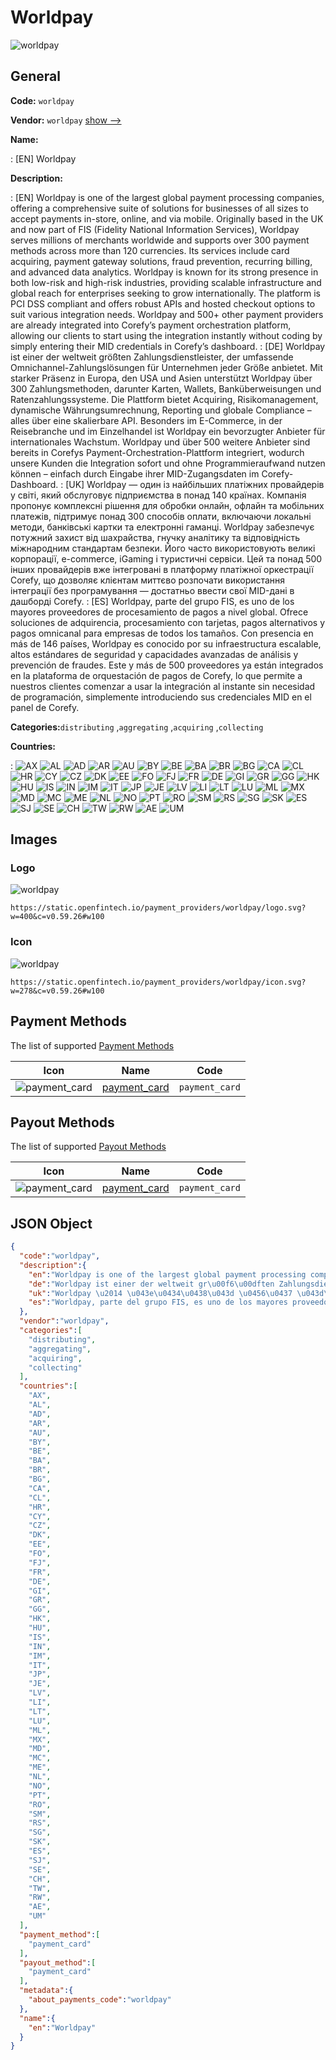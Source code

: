 
# Worldpay 
![worldpay](https://static.openfintech.io/payment_providers/worldpay/logo.svg?w=400&c=v0.59.26#w100)  

## General 
 
**Code:** `worldpay` 
 
**Vendor:** `worldpay` [show -->](/vendors/worldpay/) 
 
**Name:** 
 
:	[EN] Worldpay 
 
**Description:** 
 
: [EN] Worldpay is one of the largest global payment processing companies, offering a comprehensive suite of solutions for businesses of all sizes to accept payments in-store, online, and via mobile. Originally based in the UK and now part of FIS (Fidelity National Information Services), Worldpay serves millions of merchants worldwide and supports over 300 payment methods across more than 120 currencies. Its services include card acquiring, payment gateway solutions, fraud prevention, recurring billing, and advanced data analytics. Worldpay is known for its strong presence in both low-risk and high-risk industries, providing scalable infrastructure and global reach for enterprises seeking to grow internationally. The platform is PCI DSS compliant and offers robust APIs and hosted checkout options to suit various integration needs. Worldpay and 500+ other payment providers are already integrated into Corefy’s payment orchestration platform, allowing our clients to start using the integration instantly without coding by simply entering their MID credentials in Corefy’s dashboard. 
: [DE] Worldpay ist einer der weltweit größten Zahlungsdienstleister, der umfassende Omnichannel-Zahlungslösungen für Unternehmen jeder Größe anbietet. Mit starker Präsenz in Europa, den USA und Asien unterstützt Worldpay über 300 Zahlungsmethoden, darunter Karten, Wallets, Banküberweisungen und Ratenzahlungssysteme. Die Plattform bietet Acquiring, Risikomanagement, dynamische Währungsumrechnung, Reporting und globale Compliance – alles über eine skalierbare API. Besonders im E-Commerce, in der Reisebranche und im Einzelhandel ist Worldpay ein bevorzugter Anbieter für internationales Wachstum. Worldpay und über 500 weitere Anbieter sind bereits in Corefys Payment-Orchestration-Plattform integriert, wodurch unsere Kunden die Integration sofort und ohne Programmieraufwand nutzen können – einfach durch Eingabe ihrer MID-Zugangsdaten im Corefy-Dashboard. 
: [UK] Worldpay — один із найбільших платіжних провайдерів у світі, який обслуговує підприємства в понад 140 країнах. Компанія пропонує комплексні рішення для обробки онлайн, офлайн та мобільних платежів, підтримує понад 300 способів оплати, включаючи локальні методи, банківські картки та електронні гаманці. Worldpay забезпечує потужний захист від шахрайства, гнучку аналітику та відповідність міжнародним стандартам безпеки. Його часто використовують великі корпорації, e-commerce, iGaming і туристичні сервіси. Цей та понад 500 інших провайдерів вже інтегровані в платформу платіжної оркестрації Corefy, що дозволяє клієнтам миттєво розпочати використання інтеграції без програмування — достатньо ввести свої MID-дані в дашборді Corefy. 
: [ES] Worldpay, parte del grupo FIS, es uno de los mayores proveedores de procesamiento de pagos a nivel global. Ofrece soluciones de adquirencia, procesamiento con tarjetas, pagos alternativos y pagos omnicanal para empresas de todos los tamaños. Con presencia en más de 146 países, Worldpay es conocido por su infraestructura escalable, altos estándares de seguridad y capacidades avanzadas de análisis y prevención de fraudes. Este y más de 500 proveedores ya están integrados en la plataforma de orquestación de pagos de Corefy, lo que permite a nuestros clientes comenzar a usar la integración al instante sin necesidad de programación, simplemente introduciendo sus credenciales MID en el panel de Corefy. 
 
**Categories:**`distributing` ,`aggregating` ,`acquiring` ,`collecting` 
 
 
**Countries:** 
 
:	![AX](https://cdnjs.cloudflare.com/ajax/libs/flag-icon-css/3.3.0/flags/4x3/ax.svg#w24) 	![AL](https://cdnjs.cloudflare.com/ajax/libs/flag-icon-css/3.3.0/flags/4x3/al.svg#w24) 	![AD](https://cdnjs.cloudflare.com/ajax/libs/flag-icon-css/3.3.0/flags/4x3/ad.svg#w24) 	![AR](https://cdnjs.cloudflare.com/ajax/libs/flag-icon-css/3.3.0/flags/4x3/ar.svg#w24) 	![AU](https://cdnjs.cloudflare.com/ajax/libs/flag-icon-css/3.3.0/flags/4x3/au.svg#w24) 	![BY](https://cdnjs.cloudflare.com/ajax/libs/flag-icon-css/3.3.0/flags/4x3/by.svg#w24) 	![BE](https://cdnjs.cloudflare.com/ajax/libs/flag-icon-css/3.3.0/flags/4x3/be.svg#w24) 	![BA](https://cdnjs.cloudflare.com/ajax/libs/flag-icon-css/3.3.0/flags/4x3/ba.svg#w24) 	![BR](https://cdnjs.cloudflare.com/ajax/libs/flag-icon-css/3.3.0/flags/4x3/br.svg#w24) 	![BG](https://cdnjs.cloudflare.com/ajax/libs/flag-icon-css/3.3.0/flags/4x3/bg.svg#w24) 	![CA](https://cdnjs.cloudflare.com/ajax/libs/flag-icon-css/3.3.0/flags/4x3/ca.svg#w24) 	![CL](https://cdnjs.cloudflare.com/ajax/libs/flag-icon-css/3.3.0/flags/4x3/cl.svg#w24) 	![HR](https://cdnjs.cloudflare.com/ajax/libs/flag-icon-css/3.3.0/flags/4x3/hr.svg#w24) 	![CY](https://cdnjs.cloudflare.com/ajax/libs/flag-icon-css/3.3.0/flags/4x3/cy.svg#w24) 	![CZ](https://cdnjs.cloudflare.com/ajax/libs/flag-icon-css/3.3.0/flags/4x3/cz.svg#w24) 	![DK](https://cdnjs.cloudflare.com/ajax/libs/flag-icon-css/3.3.0/flags/4x3/dk.svg#w24) 	![EE](https://cdnjs.cloudflare.com/ajax/libs/flag-icon-css/3.3.0/flags/4x3/ee.svg#w24) 	![FO](https://cdnjs.cloudflare.com/ajax/libs/flag-icon-css/3.3.0/flags/4x3/fo.svg#w24) 	![FJ](https://cdnjs.cloudflare.com/ajax/libs/flag-icon-css/3.3.0/flags/4x3/fj.svg#w24) 	![FR](https://cdnjs.cloudflare.com/ajax/libs/flag-icon-css/3.3.0/flags/4x3/fr.svg#w24) 	![DE](https://cdnjs.cloudflare.com/ajax/libs/flag-icon-css/3.3.0/flags/4x3/de.svg#w24) 	![GI](https://cdnjs.cloudflare.com/ajax/libs/flag-icon-css/3.3.0/flags/4x3/gi.svg#w24) 	![GR](https://cdnjs.cloudflare.com/ajax/libs/flag-icon-css/3.3.0/flags/4x3/gr.svg#w24) 	![GG](https://cdnjs.cloudflare.com/ajax/libs/flag-icon-css/3.3.0/flags/4x3/gg.svg#w24) 	![HK](https://cdnjs.cloudflare.com/ajax/libs/flag-icon-css/3.3.0/flags/4x3/hk.svg#w24) 	![HU](https://cdnjs.cloudflare.com/ajax/libs/flag-icon-css/3.3.0/flags/4x3/hu.svg#w24) 	![IS](https://cdnjs.cloudflare.com/ajax/libs/flag-icon-css/3.3.0/flags/4x3/is.svg#w24) 	![IN](https://cdnjs.cloudflare.com/ajax/libs/flag-icon-css/3.3.0/flags/4x3/in.svg#w24) 	![IM](https://cdnjs.cloudflare.com/ajax/libs/flag-icon-css/3.3.0/flags/4x3/im.svg#w24) 	![IT](https://cdnjs.cloudflare.com/ajax/libs/flag-icon-css/3.3.0/flags/4x3/it.svg#w24) 	![JP](https://cdnjs.cloudflare.com/ajax/libs/flag-icon-css/3.3.0/flags/4x3/jp.svg#w24) 	![JE](https://cdnjs.cloudflare.com/ajax/libs/flag-icon-css/3.3.0/flags/4x3/je.svg#w24) 	![LV](https://cdnjs.cloudflare.com/ajax/libs/flag-icon-css/3.3.0/flags/4x3/lv.svg#w24) 	![LI](https://cdnjs.cloudflare.com/ajax/libs/flag-icon-css/3.3.0/flags/4x3/li.svg#w24) 	![LT](https://cdnjs.cloudflare.com/ajax/libs/flag-icon-css/3.3.0/flags/4x3/lt.svg#w24) 	![LU](https://cdnjs.cloudflare.com/ajax/libs/flag-icon-css/3.3.0/flags/4x3/lu.svg#w24) 	![ML](https://cdnjs.cloudflare.com/ajax/libs/flag-icon-css/3.3.0/flags/4x3/ml.svg#w24) 	![MX](https://cdnjs.cloudflare.com/ajax/libs/flag-icon-css/3.3.0/flags/4x3/mx.svg#w24) 	![MD](https://cdnjs.cloudflare.com/ajax/libs/flag-icon-css/3.3.0/flags/4x3/md.svg#w24) 	![MC](https://cdnjs.cloudflare.com/ajax/libs/flag-icon-css/3.3.0/flags/4x3/mc.svg#w24) 	![ME](https://cdnjs.cloudflare.com/ajax/libs/flag-icon-css/3.3.0/flags/4x3/me.svg#w24) 	![NL](https://cdnjs.cloudflare.com/ajax/libs/flag-icon-css/3.3.0/flags/4x3/nl.svg#w24) 	![NO](https://cdnjs.cloudflare.com/ajax/libs/flag-icon-css/3.3.0/flags/4x3/no.svg#w24) 	![PT](https://cdnjs.cloudflare.com/ajax/libs/flag-icon-css/3.3.0/flags/4x3/pt.svg#w24) 	![RO](https://cdnjs.cloudflare.com/ajax/libs/flag-icon-css/3.3.0/flags/4x3/ro.svg#w24) 	![SM](https://cdnjs.cloudflare.com/ajax/libs/flag-icon-css/3.3.0/flags/4x3/sm.svg#w24) 	![RS](https://cdnjs.cloudflare.com/ajax/libs/flag-icon-css/3.3.0/flags/4x3/rs.svg#w24) 	![SG](https://cdnjs.cloudflare.com/ajax/libs/flag-icon-css/3.3.0/flags/4x3/sg.svg#w24) 	![SK](https://cdnjs.cloudflare.com/ajax/libs/flag-icon-css/3.3.0/flags/4x3/sk.svg#w24) 	![ES](https://cdnjs.cloudflare.com/ajax/libs/flag-icon-css/3.3.0/flags/4x3/es.svg#w24) 	![SJ](https://cdnjs.cloudflare.com/ajax/libs/flag-icon-css/3.3.0/flags/4x3/sj.svg#w24) 	![SE](https://cdnjs.cloudflare.com/ajax/libs/flag-icon-css/3.3.0/flags/4x3/se.svg#w24) 	![CH](https://cdnjs.cloudflare.com/ajax/libs/flag-icon-css/3.3.0/flags/4x3/ch.svg#w24) 	![TW](https://cdnjs.cloudflare.com/ajax/libs/flag-icon-css/3.3.0/flags/4x3/tw.svg#w24) 	![RW](https://cdnjs.cloudflare.com/ajax/libs/flag-icon-css/3.3.0/flags/4x3/rw.svg#w24) 	![AE](https://cdnjs.cloudflare.com/ajax/libs/flag-icon-css/3.3.0/flags/4x3/ae.svg#w24) 	![UM](https://cdnjs.cloudflare.com/ajax/libs/flag-icon-css/3.3.0/flags/4x3/um.svg#w24)  

## Images 

### Logo 
 
![worldpay](https://static.openfintech.io/payment_providers/worldpay/logo.svg?w=400&c=v0.59.26#w100)  

```
https://static.openfintech.io/payment_providers/worldpay/logo.svg?w=400&c=v0.59.26#w100
```  

### Icon 
 
![worldpay](https://static.openfintech.io/payment_providers/worldpay/icon.svg?w=278&c=v0.59.26#w100)  

```
https://static.openfintech.io/payment_providers/worldpay/icon.svg?w=278&c=v0.59.26#w100
```  

## Payment Methods 
 
The list of supported [Payment Methods](/payment-methods/) 

|Icon|Name|Code| 
|:---:|:---:|:---:| 
|![payment_card](https://static.openfintech.io/payment_methods/payment_card/icon.svg?w=278&c=v0.59.26#w100) |[payment_card](/payment-methods/payment_card/)|`payment_card`| 
 

## Payout Methods 
 
The list of supported [Payout Methods](/payout-methods/) 

|Icon|Name|Code| 
|:---:|:---:|:---:| 
|![payment_card](https://static.openfintech.io/payout_methods/payment_card/icon.svg?w=278&c=v0.59.26#w40) |[payment_card](payout-methodspayment_card/)|`payment_card`| 
 

## JSON Object 

```json
{
  "code":"worldpay",
  "description":{
    "en":"Worldpay is one of the largest global payment processing companies, offering a comprehensive suite of solutions for businesses of all sizes to accept payments in-store, online, and via mobile. Originally based in the UK and now part of FIS (Fidelity National Information Services), Worldpay serves millions of merchants worldwide and supports over 300 payment methods across more than 120 currencies. Its services include card acquiring, payment gateway solutions, fraud prevention, recurring billing, and advanced data analytics. Worldpay is known for its strong presence in both low-risk and high-risk industries, providing scalable infrastructure and global reach for enterprises seeking to grow internationally. The platform is PCI DSS compliant and offers robust APIs and hosted checkout options to suit various integration needs. Worldpay and 500+ other payment providers are already integrated into Corefy\u2019s payment orchestration platform, allowing our clients to start using the integration instantly without coding by simply entering their MID credentials in Corefy\u2019s dashboard.",
    "de":"Worldpay ist einer der weltweit gr\u00f6\u00dften Zahlungsdienstleister, der umfassende Omnichannel-Zahlungsl\u00f6sungen f\u00fcr Unternehmen jeder Gr\u00f6\u00dfe anbietet. Mit starker Pr\u00e4senz in Europa, den USA und Asien unterst\u00fctzt Worldpay \u00fcber 300 Zahlungsmethoden, darunter Karten, Wallets, Bank\u00fcberweisungen und Ratenzahlungssysteme. Die Plattform bietet Acquiring, Risikomanagement, dynamische W\u00e4hrungsumrechnung, Reporting und globale Compliance \u2013 alles \u00fcber eine skalierbare API. Besonders im E-Commerce, in der Reisebranche und im Einzelhandel ist Worldpay ein bevorzugter Anbieter f\u00fcr internationales Wachstum. Worldpay und \u00fcber 500 weitere Anbieter sind bereits in Corefys Payment-Orchestration-Plattform integriert, wodurch unsere Kunden die Integration sofort und ohne Programmieraufwand nutzen k\u00f6nnen \u2013 einfach durch Eingabe ihrer MID-Zugangsdaten im Corefy-Dashboard.",
    "uk":"Worldpay \u2014 \u043e\u0434\u0438\u043d \u0456\u0437 \u043d\u0430\u0439\u0431\u0456\u043b\u044c\u0448\u0438\u0445 \u043f\u043b\u0430\u0442\u0456\u0436\u043d\u0438\u0445 \u043f\u0440\u043e\u0432\u0430\u0439\u0434\u0435\u0440\u0456\u0432 \u0443 \u0441\u0432\u0456\u0442\u0456, \u044f\u043a\u0438\u0439 \u043e\u0431\u0441\u043b\u0443\u0433\u043e\u0432\u0443\u0454 \u043f\u0456\u0434\u043f\u0440\u0438\u0454\u043c\u0441\u0442\u0432\u0430 \u0432 \u043f\u043e\u043d\u0430\u0434 140 \u043a\u0440\u0430\u0457\u043d\u0430\u0445. \u041a\u043e\u043c\u043f\u0430\u043d\u0456\u044f \u043f\u0440\u043e\u043f\u043e\u043d\u0443\u0454 \u043a\u043e\u043c\u043f\u043b\u0435\u043a\u0441\u043d\u0456 \u0440\u0456\u0448\u0435\u043d\u043d\u044f \u0434\u043b\u044f \u043e\u0431\u0440\u043e\u0431\u043a\u0438 \u043e\u043d\u043b\u0430\u0439\u043d, \u043e\u0444\u043b\u0430\u0439\u043d \u0442\u0430 \u043c\u043e\u0431\u0456\u043b\u044c\u043d\u0438\u0445 \u043f\u043b\u0430\u0442\u0435\u0436\u0456\u0432, \u043f\u0456\u0434\u0442\u0440\u0438\u043c\u0443\u0454 \u043f\u043e\u043d\u0430\u0434 300 \u0441\u043f\u043e\u0441\u043e\u0431\u0456\u0432 \u043e\u043f\u043b\u0430\u0442\u0438, \u0432\u043a\u043b\u044e\u0447\u0430\u044e\u0447\u0438 \u043b\u043e\u043a\u0430\u043b\u044c\u043d\u0456 \u043c\u0435\u0442\u043e\u0434\u0438, \u0431\u0430\u043d\u043a\u0456\u0432\u0441\u044c\u043a\u0456 \u043a\u0430\u0440\u0442\u043a\u0438 \u0442\u0430 \u0435\u043b\u0435\u043a\u0442\u0440\u043e\u043d\u043d\u0456 \u0433\u0430\u043c\u0430\u043d\u0446\u0456. Worldpay \u0437\u0430\u0431\u0435\u0437\u043f\u0435\u0447\u0443\u0454 \u043f\u043e\u0442\u0443\u0436\u043d\u0438\u0439 \u0437\u0430\u0445\u0438\u0441\u0442 \u0432\u0456\u0434 \u0448\u0430\u0445\u0440\u0430\u0439\u0441\u0442\u0432\u0430, \u0433\u043d\u0443\u0447\u043a\u0443 \u0430\u043d\u0430\u043b\u0456\u0442\u0438\u043a\u0443 \u0442\u0430 \u0432\u0456\u0434\u043f\u043e\u0432\u0456\u0434\u043d\u0456\u0441\u0442\u044c \u043c\u0456\u0436\u043d\u0430\u0440\u043e\u0434\u043d\u0438\u043c \u0441\u0442\u0430\u043d\u0434\u0430\u0440\u0442\u0430\u043c \u0431\u0435\u0437\u043f\u0435\u043a\u0438. \u0419\u043e\u0433\u043e \u0447\u0430\u0441\u0442\u043e \u0432\u0438\u043a\u043e\u0440\u0438\u0441\u0442\u043e\u0432\u0443\u044e\u0442\u044c \u0432\u0435\u043b\u0438\u043a\u0456 \u043a\u043e\u0440\u043f\u043e\u0440\u0430\u0446\u0456\u0457, e-commerce, iGaming \u0456 \u0442\u0443\u0440\u0438\u0441\u0442\u0438\u0447\u043d\u0456 \u0441\u0435\u0440\u0432\u0456\u0441\u0438. \u0426\u0435\u0439 \u0442\u0430 \u043f\u043e\u043d\u0430\u0434 500 \u0456\u043d\u0448\u0438\u0445 \u043f\u0440\u043e\u0432\u0430\u0439\u0434\u0435\u0440\u0456\u0432 \u0432\u0436\u0435 \u0456\u043d\u0442\u0435\u0433\u0440\u043e\u0432\u0430\u043d\u0456 \u0432 \u043f\u043b\u0430\u0442\u0444\u043e\u0440\u043c\u0443 \u043f\u043b\u0430\u0442\u0456\u0436\u043d\u043e\u0457 \u043e\u0440\u043a\u0435\u0441\u0442\u0440\u0430\u0446\u0456\u0457 Corefy, \u0449\u043e \u0434\u043e\u0437\u0432\u043e\u043b\u044f\u0454 \u043a\u043b\u0456\u0454\u043d\u0442\u0430\u043c \u043c\u0438\u0442\u0442\u0454\u0432\u043e \u0440\u043e\u0437\u043f\u043e\u0447\u0430\u0442\u0438 \u0432\u0438\u043a\u043e\u0440\u0438\u0441\u0442\u0430\u043d\u043d\u044f \u0456\u043d\u0442\u0435\u0433\u0440\u0430\u0446\u0456\u0457 \u0431\u0435\u0437 \u043f\u0440\u043e\u0433\u0440\u0430\u043c\u0443\u0432\u0430\u043d\u043d\u044f \u2014 \u0434\u043e\u0441\u0442\u0430\u0442\u043d\u044c\u043e \u0432\u0432\u0435\u0441\u0442\u0438 \u0441\u0432\u043e\u0457 MID-\u0434\u0430\u043d\u0456 \u0432 \u0434\u0430\u0448\u0431\u043e\u0440\u0434\u0456 Corefy.",
    "es":"Worldpay, parte del grupo FIS, es uno de los mayores proveedores de procesamiento de pagos a nivel global. Ofrece soluciones de adquirencia, procesamiento con tarjetas, pagos alternativos y pagos omnicanal para empresas de todos los tama\u00f1os. Con presencia en m\u00e1s de 146 pa\u00edses, Worldpay es conocido por su infraestructura escalable, altos est\u00e1ndares de seguridad y capacidades avanzadas de an\u00e1lisis y prevenci\u00f3n de fraudes. Este y m\u00e1s de 500 proveedores ya est\u00e1n integrados en la plataforma de orquestaci\u00f3n de pagos de Corefy, lo que permite a nuestros clientes comenzar a usar la integraci\u00f3n al instante sin necesidad de programaci\u00f3n, simplemente introduciendo sus credenciales MID en el panel de Corefy."
  },
  "vendor":"worldpay",
  "categories":[
    "distributing",
    "aggregating",
    "acquiring",
    "collecting"
  ],
  "countries":[
    "AX",
    "AL",
    "AD",
    "AR",
    "AU",
    "BY",
    "BE",
    "BA",
    "BR",
    "BG",
    "CA",
    "CL",
    "HR",
    "CY",
    "CZ",
    "DK",
    "EE",
    "FO",
    "FJ",
    "FR",
    "DE",
    "GI",
    "GR",
    "GG",
    "HK",
    "HU",
    "IS",
    "IN",
    "IM",
    "IT",
    "JP",
    "JE",
    "LV",
    "LI",
    "LT",
    "LU",
    "ML",
    "MX",
    "MD",
    "MC",
    "ME",
    "NL",
    "NO",
    "PT",
    "RO",
    "SM",
    "RS",
    "SG",
    "SK",
    "ES",
    "SJ",
    "SE",
    "CH",
    "TW",
    "RW",
    "AE",
    "UM"
  ],
  "payment_method":[
    "payment_card"
  ],
  "payout_method":[
    "payment_card"
  ],
  "metadata":{
    "about_payments_code":"worldpay"
  },
  "name":{
    "en":"Worldpay"
  }
}
```  
